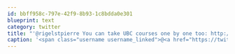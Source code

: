 ```yaml
---
id: bbff958c-797e-42f9-8b93-1c8bdda0e301
blueprint: text
category: twitter
title: "'@rigelstpierre You can take UBC courses one by one too: http://bit.ly/eFbZG3 #Programming"
caption: '<span class="username username_linked">@<a href="https://twitter.com/rigelstpierre" title="Rigel St. Pierre">rigelstpierre</a></span> You can take UBC courses one by one too: http://bit.ly/eFbZG3 <span class="hashtag hashtag_local">#<a href="http://tweettemp.darylchymko.ca/?tag=programming">Programming</a>'
---
```


